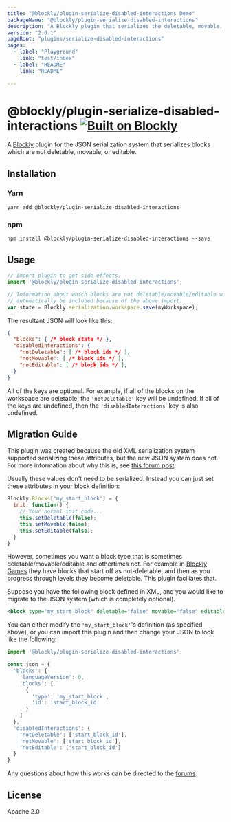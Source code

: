 ```yaml
---
title: "@blockly/plugin-serialize-disabled-interactions Demo"
packageName: "@blockly/plugin-serialize-disabled-interactions"
description: "A Blockly plugin that serializes the deletable, movable, and editable attribues of blocks."
version: "2.0.1"
pageRoot: "plugins/serialize-disabled-interactions"
pages:
  - label: "Playground"
    link: "test/index"
  - label: "README"
    link: "README"

---
```

# @blockly/plugin-serialize-disabled-interactions [![Built on Blockly](https://tinyurl.com/built-on-blockly)](https://github.com/google/blockly)

A [Blockly](https://www.npmjs.com/package/blockly) plugin for the JSON
serialization system that serializes blocks which are not deletable,
movable, or editable.

## Installation

### Yarn
```
yarn add @blockly/plugin-serialize-disabled-interactions
```

### npm
```
npm install @blockly/plugin-serialize-disabled-interactions --save
```

## Usage

```js
// Import plugin to get side effects.
import '@blockly/plugin-serialize-disabled-interactions';

// Information about which blocks are not deletable/movable/editable will
// automatically be included because of the above import.
var state = Blockly.serialization.workspace.save(myWorkspace);
```

The resultant JSON will look like this:
```json
{
  "blocks": { /* block state */ },
  "disabledInteractions": {
    "notDeletable": [ /* block ids */ ],
    "notMovable": [ /* block ids */ ],
    "notEditable": [ /* block ids */ ],
  }
}
```

All of the keys are optional. For example, if all of the blocks on the workspace
are deletable, the `'notDeletable'` key will be undefined. If all of the keys
are undefined, then the `'disabledInteractions`' key is also undefined.

## Migration Guide

This plugin was created because the old XML serialization system supported
serializing these attributes, but the new JSON system does not. For more
information about why this is, see [this forum post](https://groups.google.com/g/blockly/c/eP9PXVfCaHs/m/S4rPmwnTAQAJ).

Usually these values don't need to be serialized. Instead you can just set these
attributes in your block definition:
```javascript
Blockly.Blocks['my_start_block'] = {
  init: function() {
    // Your normal init code...
    this.setDeletable(false);
    this.setMovable(false);
    this.setEditable(false);
  }
}
```

However, sometimes you want a block type that is sometimes
deletable/movable/editable and othertimes not. For example in [Blockly Games](https://blockly.games/)
they have blocks that start off as not-deletable, and then as you progress
through levels they become deletable. This plugin faciliates that.

Suppose you have the following block defined in XML, and you would like to
migrate to the JSON system (which is completely optional).
```xml
<block type="my_start_block" deletable="false" movable="false" editable="false"/>
```

You can either modify the `'my_start_block'`'s definition (as specified above),
or you can import this plugin and then change your JSON to look like the
following:
```javascript
import '@blockly/plugin-serialize-disabled-interactions';

const json = {
  'blocks': {
    'languageVersion': 0,
    'blocks': [
      {
        'type': 'my_start_block',
        'id': 'start_block_id'
      }
    ]
  },
  'disabledInteractions': {
    'notDeletable': ['start_block_id'],
    'notMovable': ['start_block_id'],
    'notEditable': ['start_block_id']
  }
}
```

Any questions about how this works can be directed to the [forums](https://groups.google.com/g/blockly).

## License
Apache 2.0
